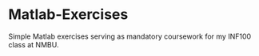 # Matlab-Exercises
Simple Matlab exercises serving as mandatory coursework for my INF100 class at NMBU.
